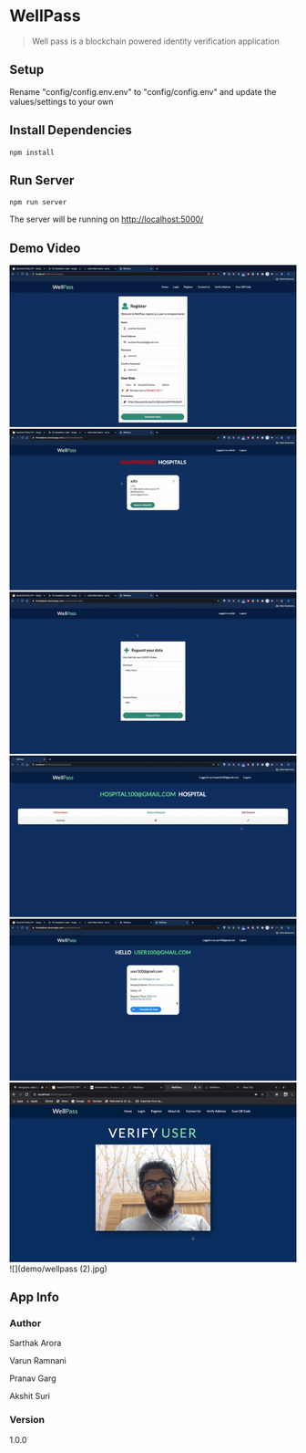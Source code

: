 # WellPass

> Well pass is a blockchain powered identity verification application


## Setup

Rename "config/config.env.env" to "config/config.env" and update the values/settings to your own

## Install Dependencies

```
npm install
```

## Run Server

```
npm run server
```

The server will be running on [http://localhost:5000/](http://localhost:5000/)

## Demo Video
![](demo/1.gif)
![](demo/2.gif)
![](demo/3.gif)
![](demo/4.gif)
![](demo/5.gif)
![](demo/6.gif)
![](demo/wellpass (2).jpg)

## App Info

### Author

Sarthak Arora

Varun Ramnani

Pranav Garg

Akshit Suri

### Version

1.0.0
